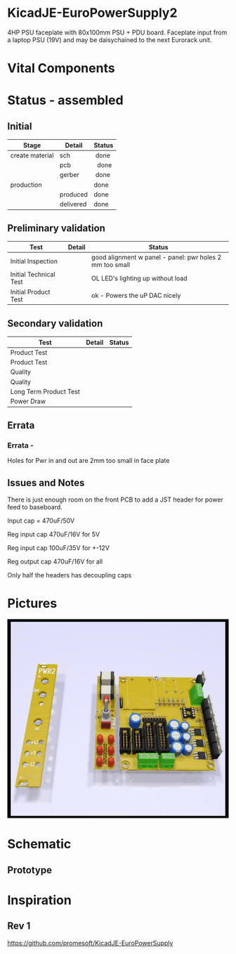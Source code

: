 # KicadJE-EuroPowerSupply2
4HP PSU faceplate with 80x100mm PSU + PDU board. Faceplate input from a laptop PSU (19V) and may be daisychained to the next Eurorack unit.

# Vital Components

# Status - assembled
## Initial 
| Stage  | Detail | Status |
| ------------- | ------------- | ------------- |
| create material  | sch | done |
| | pcb |  done |
| | gerber | done |
| production  |   | done |
|  | produced | done |
|  | delivered | done |
## Preliminary validation
| Test  | Detail | Status |
| ------------- | ------------- | ------------- |
| Initial Inspection | | good alignment w panel - panel: pwr holes 2 mm too small |
| Initial Technical Test |  | OL LED's lighting up without load |
| Initial Product Test |  | ok - Powers the uP DAC nicely|

## Secondary validation
| Test  | Detail | Status |
| ------------- | ------------- |------------- |
| Product Test |  | |
| Product Test |  | |
| Quality |  | |
| Quality | | |
| Long Term Product Test |  |  |
| Power Draw |  | 

## Errata
### Errata - 
Holes for Pwr in and out are 2mm too small in face plate

## Issues and Notes
There is just enough room on the front PCB to add a JST header for power feed to baseboard.

Input cap = 470uF/50V

Reg input cap 470uF/16V for 5V

Reg input cap 100uF/35V for +-12V

Reg output cap 470uF/16V for all

Only half the headers has decoupling caps

# Pictures
![](KicadJE-EuroPowerSupply2.png)

# Schematic

## Prototype


# Inspiration
## Rev 1
https://github.com/promesoft/KicadJE-EuroPowerSupply
